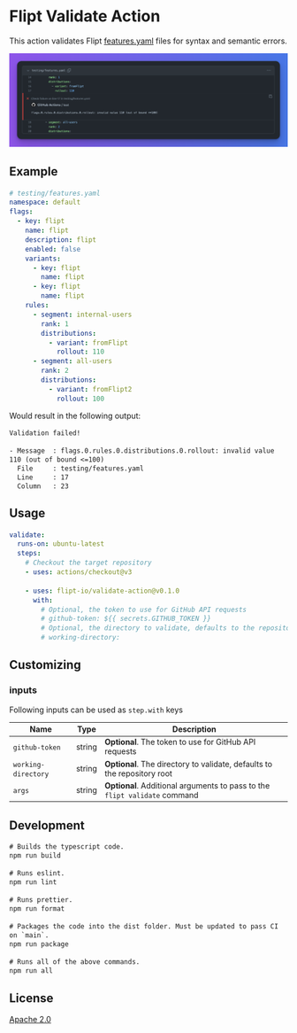 # Flipt Validate Action

This action validates Flipt [features.yaml](https://www.flipt.io/docs/experimental/filesystem-backends#defining-flag-state) files for syntax and semantic errors.

![Validate](./.github/images/action.png)

## Example

```yaml
# testing/features.yaml
namespace: default
flags:
  - key: flipt
    name: flipt
    description: flipt
    enabled: false
    variants:
      - key: flipt
        name: flipt
      - key: flipt
        name: flipt
    rules:
      - segment: internal-users
        rank: 1
        distributions:
          - variant: fromFlipt
            rollout: 110
      - segment: all-users
        rank: 2
        distributions:
          - variant: fromFlipt2
            rollout: 100
```

Would result in the following output:

```console
Validation failed!

- Message  : flags.0.rules.0.distributions.0.rollout: invalid value 110 (out of bound <=100)
  File     : testing/features.yaml
  Line     : 17
  Column   : 23
```

## Usage

```yaml
validate:
  runs-on: ubuntu-latest
  steps:
    # Checkout the target repository
    - uses: actions/checkout@v3

    - uses: flipt-io/validate-action@v0.1.0
      with:
        # Optional, the token to use for GitHub API requests
        # github-token: ${{ secrets.GITHUB_TOKEN }}
        # Optional, the directory to validate, defaults to the repository root
        # working-directory:
```

## Customizing

### inputs

Following inputs can be used as `step.with` keys

| Name                | Type   | Description                                                                |
| ------------------- | ------ | -------------------------------------------------------------------------- |
| `github-token`      | string | **Optional**. The token to use for GitHub API requests                     |
| `working-directory` | string | **Optional**. The directory to validate, defaults to the repository root   |
| `args`              | string | **Optional**. Additional arguments to pass to the `flipt validate` command |

## Development

```
# Builds the typescript code.
npm run build

# Runs eslint.
npm run lint

# Runs prettier.
npm run format

# Packages the code into the dist folder. Must be updated to pass CI on `main`.
npm run package

# Runs all of the above commands.
npm run all
```

## License

[Apache 2.0](LICENSE)
